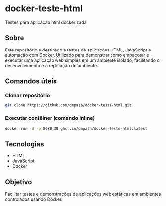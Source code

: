 # docker-teste-html
Testes para aplicação html dockerizada
## Sobre

Este repositório é destinado a testes de aplicações HTML, JavaScript e automação com Docker. Utilizado para demonstrar como empacotar e executar uma aplicação web simples em um ambiente isolado, facilitando o desenvolvimento e a replicação do ambiente.

## Comandos úteis

### Clonar repositório
```bash
git clone https://github.com/dmpasa/docker-teste-html.git
```

### Executar contêiner (comando inline)
```bash
docker run -d -p 8080:80 ghcr.io/dmpasa/docker-teste-html:latest
```

## Tecnologias

- HTML
- JavaScript
- Docker

## Objetivo

Facilitar testes e demonstrações de aplicações web estáticas em ambientes controlados usando Docker.